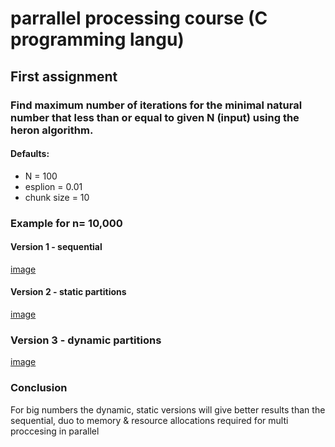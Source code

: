 # parrallel processing course (C programming langu)
## First assignment
### Find maximum number of iterations for the minimal natural number that less than or equal to given N (input) using the **heron** algorithm.

#### Defaults:
- N = 100
- esplion  = 0.01
- chunk size = 10

### Example for n= 10,000

#### Version 1 - sequential
[image](seq.png)

#### Version 2 - static partitions
[image](stat.png)

### Version 3 - dynamic partitions
[image](dyn.png)


### Conclusion
For big numbers the dynamic, static versions will give better results than the sequential, duo to memory & resource allocations required for multi proccesing in parallel